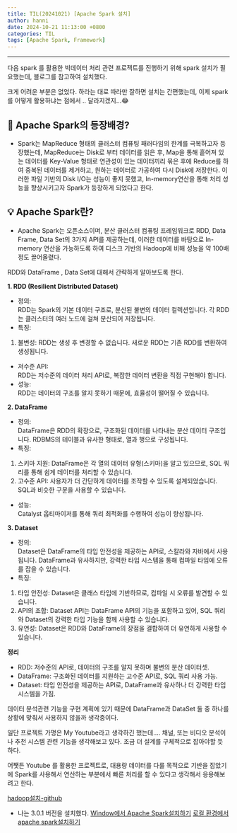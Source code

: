 ```yaml
---
title: TIL(20241021) [Apache Spark 설치]
author: hanni
date: 2024-10-21 11:13:00 +0800
categories: TIL
tags: [Apache Spark, Framework]
---
```


----------------------------------------------------------------------------

다음 spark 를 활용한 빅데이터 처리 관련 프로젝트를 진행하기 위해 spark 설치가 필요했는데, 블로그를 참고하여 설치했다.  

크게 어려운 부분은 없었다. 하라는 대로 따라만 잘하면 설치는 간편했는데,
이제 spark를 어떻게 활용하냐는 점에서 .. 달라지겠지...😂


## 📌 Apache Spark의 등장배경?
- Spark는 MapReduce 형태의 클러스터 컴퓨팅 패러다임의 한계를 극복하고자 등장했는데, MapReduce는 Disk로 부터 데이터를 읽은 후, Map을 통해 흩어져 있는 데이터를 Key-Value 형태로 연관성이 있는 데이터끼리 묶은 후에 Reduce를 하여 중복된 데이터를 제거하고, 원하는 데이터로 가공하여 다시 Disk에 저장한다. 이러한 파일 기반의 Disk I/O는 성능이 좋지 못했고, In-memory연산을 통해 처리 성능을 향상시키고자 Spark가 등장하게 되었다고 한다.

## 💡 Apache Spark란?
- Apache Spark는 오픈소스이며, 분산 클러스터 컴퓨팅 프레임워크로 RDD, Data Frame, Data Set의 3가지 API를 제공하는데, 이러한 데이터를 바탕으로 In-memory 연산을 가능하도록 하여 디스크 기반의 Hadoop에 비해 성능을 약 100배 정도 끌어올렸다. 

RDD와 DataFrame , Data Set에 대해서 간략하게 알아보도록 한다.

**1. RDD (Resilient Distributed Dataset)**<br>
- 정의: <br>
RDD는 Spark의 기본 데이터 구조로, 분산된 불변의 데이터 컬렉션입니다. 각 RDD는 클러스터의 여러 노드에 걸쳐 분산되어 저장됩니다.<br>
- 특징: <br>
1) 불변성: RDD는 생성 후 변경할 수 없습니다. 새로운 RDD는 기존 RDD를 변환하여 생성됩니다.<br>
- 저수준 API: <br>
RDD는 저수준의 데이터 처리 API로, 복잡한 데이터 변환을 직접 구현해야 합니다. <br>
- 성능: <br>
RDD는 데이터의 구조를 알지 못하기 때문에, 효율성이 떨어질 수 있습니다.<br>

**2. DataFrame**<br>
- 정의:<br>
 DataFrame은 RDD의 확장으로, 구조화된 데이터를 나타내는 분산 데이터 구조입니다. RDBMS의 테이블과 유사한 형태로, 열과 행으로 구성됩니다.<br>
- 특징:<br>
1) 스키마 지원: DataFrame은 각 열의 데이터 유형(스키마)을 알고 있으므로, SQL 쿼리를 통해 쉽게 데이터를 처리할 수 있습니다.<br>
2) 고수준 API: 사용자가 더 간단하게 데이터를 조작할 수 있도록 설계되었습니다. SQL과 비슷한 구문을 사용할 수 있습니다.<br>
- 성능: <br>
Catalyst 옵티마이저를 통해 쿼리 최적화를 수행하여 성능이 향상됩니다.<br>

**3. Dataset**<br>
- 정의: <br>
Dataset은 DataFrame의 타입 안전성을 제공하는 API로, 스칼라와 자바에서 사용됩니다. DataFrame과 유사하지만, 강력한 타입 시스템을 통해 컴파일 타임에 오류를 잡을 수 있습니다. <br>
- 특징: <br>
1) 타입 안전성: Dataset은 클래스 타입에 기반하므로, 컴파일 시 오류를 발견할 수 있습니다.<br>
2) API의 조합: Dataset API는 DataFrame API의 기능을 포함하고 있어, SQL 쿼리와 Dataset의 강력한 타입 기능을 함께 사용할 수 있습니다.<br>
3) 유연성: Dataset은 RDD와 DataFrame의 장점을 결합하여 더 유연하게 사용할 수 있습니다.<br>

**정리**<br>
- RDD: 저수준의 API로, 데이터의 구조를 알지 못하며 불변의 분산 데이터셋.<br>
- DataFrame: 구조화된 데이터를 지원하는 고수준 API로, SQL 쿼리 사용 가능. <br>
- Dataset: 타입 안전성을 제공하는 API로, DataFrame과 유사하나 더 강력한 타입 시스템을 가짐. <br>

데이터 분석관련 기능을 구현 계획에 있기 때문에 DataFrame과 DataSet 둘 중 하나를 상황에 맞춰서 사용하지 않을까 생각중이다.

일단 프로젝트 가명은 My Youtube라고 생각하긴 했는데.... 
채널, 또는 비디오 분석이나 추천 시스템 관련 기능을 생각해보고 있다.
조금 더 설계를 구체적으로 잡아야할 듯 하다. 

어쨋든 Youtube 를 활용한 프로젝트로, 대용량 데이터를 다룰 목적으로 기반을 잡았기에 Spark를 사용해서 연산하는 부분에서 빠른 처리를 할 수 있다고 생각해서 응용해보려고 한다. 

[hadoop설치-github](https://github.com/cdarlint/winutils)
- 나는 3.0.1 버전을 설치했다.
[Window에서 Apache Spark설치하기](https://dibrary.tistory.com/89)
[로컬 환경에서 apache spark설치하기](https://it-is-my-life.tistory.com/23)